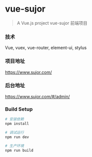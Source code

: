 # vue-sujor

> A Vue.js project
vue-sujor 前端项目

### 技术
Vue, vuex, vue-router, element-ui, stylus

### 项目地址
https://www.sujor.com/

### 后台地址
https://www.sujor.com/#/admin/

### Build Setup

``` bash
# 安装依赖
npm install

# 调试运行
npm run dev

# 生产环境
npm run build
